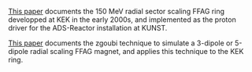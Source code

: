 [This paper](http://inspirehep.net/record/739070/) documents the 150 MeV radial sector scaling FFAG ring developped at KEK in the early 2000s, and implemented as the proton driver for the ADS-Reactor installation at KUNST.

[This paper](https://www.sciencedirect.com/science/article/pii/S016890020500923X) documents the zgoubi technique to simulate a 3-dipole or 5-dipole radial scaling FFAG magnet, and applies this technique to the KEK ring.
